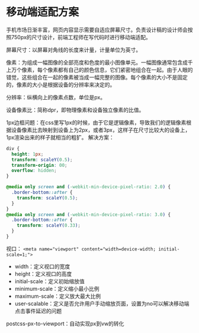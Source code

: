 # 移动端适配方案
手机市场日渐丰富，网页内容显示需要自适应屏幕尺寸。负责设计稿的设计师会按照750px的尺寸设计，前端工程师在写代码时进行移动端适配。

屏幕尺寸：以屏幕对角线的长度来计量，计量单位为英寸。

像素：为组成一幅图像的全部亮度和色度的最小图像单元。一幅图像通常包含成千上万个像素，每个像素都有自己的颜色信息，它们紧密地组合在一起。由于人眼的错觉，这些组合在一起的像素被当成一幅完整的图像。每个像素的大小不是固定的，像素的大小是根据设备的分辨率来决定的。

分辨率：纵横向上的像素点数，单位是px。

设备像素比：简称dpr，即物理像素和设备独立像素的比值。

1px边框问题：在css里写1px的时候，由于它是逻辑像素，导致我们的逻辑像素根据设备像素比去映射到设备上为2px，或者3px，这样子在尺寸比较大的设备上，1px渲染出来的样子就相当的粗犷。
解决方案：
```css
div {
  height: 1px;
  transform: scaleY(0.5);
  transform-origin: 00;
  overflow: hidden;
}

@media only screen and (-webkit-min-device-pixel-ratio: 2.0) {
  .border-bottom::after {
    transform: scaleY(0.5);
  }
}
@media only screen and (-webkit-min-device-pixel-ratio: 3.0) {
  .border-bottom::after {
    transform: scaleY(0.33);
  }
}
```

视口：
`<meta name="viewport" content="width=device-width; initial-scale=1;">`
- width：定义视口的宽度
- height：定义视口的高度
- initial-scale：定义初始缩放值
- minimum-scale：定义缩小最小比例
- maximum-scale：定义放大最大比例
- user-scalable：定义是否允许用户手动缩放页面，设置为no可以解决移动端点击事件延迟的问题

postcss-px-to-viewport：自动实现px到vw的转化